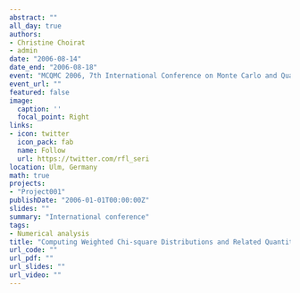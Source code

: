 ```yaml
---
abstract: ""
all_day: true
authors:
- Christine Choirat
- admin
date: "2006-08-14"
date_end: "2006-08-18"
event: "MCQMC 2006, 7th International Conference on Monte Carlo and Quasi-Monte Carlo Methods in Scientific Computing"
event_url: ""
featured: false
image:
  caption: ''
  focal_point: Right
links:
- icon: twitter
  icon_pack: fab
  name: Follow
  url: https://twitter.com/rfl_seri
location: Ulm, Germany
math: true
projects:
- "Project001"
publishDate: "2006-01-01T00:00:00Z"
slides: ""
summary: "International conference"
tags:
- Numerical analysis
title: "Computing Weighted Chi-square Distributions and Related Quantities"
url_code: ""
url_pdf: ""
url_slides: ""
url_video: ""
---
```

